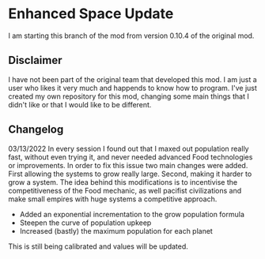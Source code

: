 # Enhanced Space Update

I am starting this branch of the mod from version 0.10.4 of the original mod.

## Disclaimer
I have not been part of the original team that developed this mod. I am just a user who likes it very much and happends to know how to program.
I've just created my own repository for this mod, changing some main things that I didn't like or that I would like to be different.


## Changelog
03/13/2022
In every session I found out that I maxed out population really fast, without even trying it, and never needed advanced Food technologies or improvements.
In order to fix this issue two main changes were added. First allowing the systems to grow really large. Second, making it harder to grow a system. 
The idea behind this modifications is to incentivise the competitiveness of the Food mechanic, as well pacifist civilizations and make small empires with huge systems a competitive approach. 
- Added an exponential incrementation to the grow population formula
- Steepen the curve of population upkeep 
- Increased (bastly) the maximum population for each planet

This is still being calibrated and values will be updated. 